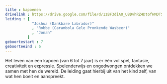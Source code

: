 ```yaml
---
title : kapoenen
drivelink : https://drive.google.com/file/d/1zBF3diAO_U8DvhRZ4DtofHMDTSiAbQnm/preview
leiding : [
            "Joshua (Dankbare Labrador)"
            , "Robbe (Carambola Gele Pronkende Wasbeer)"
            , "Jonah"
          ]
geboortestart : 7
geboorteeind : 6
---
```


Het leven van een kapoen (van 6 tot 7 jaar) is er één vol spel, fantasie, creativiteit en expressie.
Spelenderwijs en ongedwongen ontdekken we samen met hen de wereld.
De leiding gaat hierbij uit van het kind zelf, van wat hen boeit en aanspreekt.
